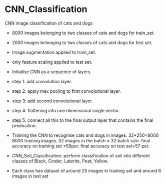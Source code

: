 # CNN_Classification
CNN image classification of cats and dogs
- 8000 images belonging to two classes of cats and dogs for train_set.
- 2000 images belonging to two classes of cats and dogs for test set. 
- Image augmentation applied to train_set. 
- only feature scaling applied to test set.
- Initialise CNN as a sequence of layers.
- step 1: add convolution layer. 
- step 2: apply max pooling to first convolutional layer.
- step 3: add second convolutional layer.
- step 4: flattening into one dimensional single vector. 
- step 5: connect all this to the final output layer that contains the final predication.
- Training the CNN to recognise cats and dogs in images.
32*250=8000 
8000 training images.
32 images in the batch = 32 batch size.
final accuracy on training set =59per.
final accuracy on test set=57 per.


- CNN_Soil_Classification: perform classification of soil into different classes of Black, Cinder, Laterite, Peat, Yellow.
- Each class has dataset of around 25 images in training set and around 6 images in test set
